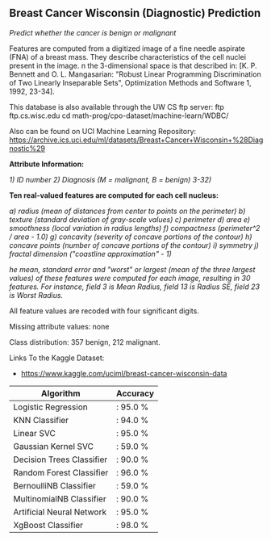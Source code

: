 ## Breast Cancer Wisconsin (Diagnostic) Prediction
*Predict whether the cancer is benign or malignant*

Features are computed from a digitized image of a fine needle aspirate (FNA) of a breast mass. They describe characteristics of the cell nuclei present in the image. n the 3-dimensional space is that described in: [K. P. Bennett and O. L. Mangasarian: "Robust Linear Programming Discrimination of Two Linearly Inseparable Sets", Optimization Methods and Software 1, 1992, 23-34].

This database is also available through the UW CS ftp server: ftp ftp.cs.wisc.edu cd math-prog/cpo-dataset/machine-learn/WDBC/

Also can be found on UCI Machine Learning Repository: https://archive.ics.uci.edu/ml/datasets/Breast+Cancer+Wisconsin+%28Diagnostic%29

**Attribute Information:**

*1) ID number 2) Diagnosis (M = malignant, B = benign) 3-32)*

**Ten real-valued features are computed for each cell nucleus:**

*a) radius (mean of distances from center to points on the perimeter) b) texture (standard deviation of gray-scale values) c) perimeter d) area e) smoothness (local variation in radius lengths) f) compactness (perimeter^2 / area - 1.0) g) concavity (severity of concave portions of the contour) h) concave points (number of concave portions of the contour) i) symmetry j) fractal dimension ("coastline approximation" - 1)*

*he mean, standard error and "worst" or largest (mean of the three largest values) of these features were computed for each image, resulting in 30 features. For instance, field 3 is Mean Radius, field 13 is Radius SE, field 23 is Worst Radius.*

All feature values are recoded with four significant digits.

Missing attribute values: none

Class distribution: 357 benign, 212 malignant.

Links To the Kaggle Dataset:
* https://www.kaggle.com/uciml/breast-cancer-wisconsin-data


Algorithm                  | Accuracy
-----------                | --------
Logistic Regression        |: 95.0 %
KNN Classifier             |: 94.0 %
Linear SVC                 |: 95.0 %
Gaussian Kernel SVC        |: 59.0 %
Decision Trees Classifier  |: 90.0 %
Random Forest Classifier   |: 96.0 %
BernoulliNB Classifier     |: 59.0 %
MultinomialNB Classifier   |: 90.0 %
Artificial Neural Network  |: 95.0 %
XgBoost Classifier         |: 98.0 %
